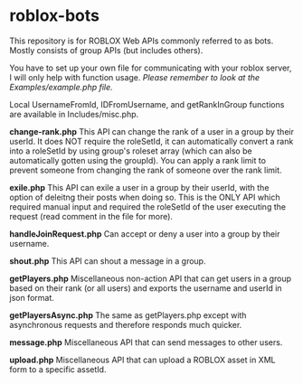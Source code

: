 # roblox-bots
This repository is for ROBLOX Web APIs commonly referred to as bots.
Mostly consists of group APIs (but includes others).

You have to set up your own file for communicating with your roblox server, I will only help with function usage.
<i>Please remember to look at the Examples/example.php file.</i>

Local UsernameFromId, IDFromUsername, and getRankInGroup functions are available in Includes/misc.php.

<b>change-rank.php</b>
This API can change the rank of a user in a group by their userId. It does NOT require the roleSetId, it can automatically convert a rank into a roleSetId by using group's roleset array (which can also be automatically gotten using the groupId). You can apply a rank limit to prevent someone from changing the rank of someone over the rank limit.

<b>exile.php</b>
This API can exile a user in a group by their userId, with the option of deleitng their posts when doing so. This is the ONLY API which required manual input and required the roleSetId of the user executing the request (read comment in the file for more).

<b>handleJoinRequest.php</b>
Can accept or deny a user into a group by their username.

<b>shout.php</b>
This API can shout a message in a group.

<b>getPlayers.php</b>
Miscellaneous non-action API that can get users in a group based on their rank (or all users) and exports the username and userId in json format.

<b>getPlayersAsync.php</b>
The same as getPlayers.php except with asynchronous requests and therefore responds much quicker.

<b>message.php</b>
Miscellaneous API that can send messages to other users.

<b>upload.php</b>
Miscellaneous API that can upload a ROBLOX asset in XML form to a specific assetId.
